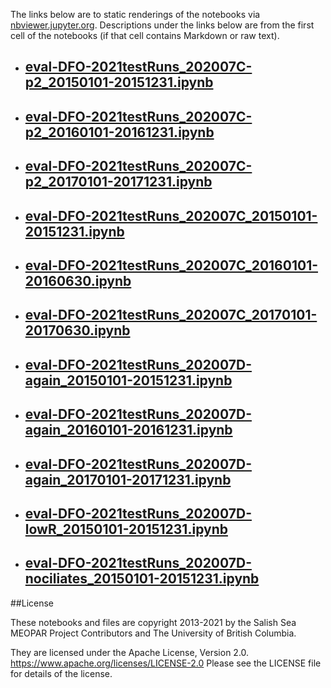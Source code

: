 The links below are to static renderings of the notebooks via
[nbviewer.jupyter.org](https://nbviewer.jupyter.org/).
Descriptions under the links below are from the first cell of the notebooks
(if that cell contains Markdown or raw text).

* ## [eval-DFO-2021testRuns_202007C-p2_20150101-20151231.ipynb](https://nbviewer.jupyter.org/github/SalishSeaCast/analysis-elise-2/blob/master/notebooks/bioTuning/tvdTuning/Eval202007/DFO/eval-DFO-2021testRuns_202007C-p2_20150101-20151231.ipynb)  
    
* ## [eval-DFO-2021testRuns_202007C-p2_20160101-20161231.ipynb](https://nbviewer.jupyter.org/github/SalishSeaCast/analysis-elise-2/blob/master/notebooks/bioTuning/tvdTuning/Eval202007/DFO/eval-DFO-2021testRuns_202007C-p2_20160101-20161231.ipynb)  
    
* ## [eval-DFO-2021testRuns_202007C-p2_20170101-20171231.ipynb](https://nbviewer.jupyter.org/github/SalishSeaCast/analysis-elise-2/blob/master/notebooks/bioTuning/tvdTuning/Eval202007/DFO/eval-DFO-2021testRuns_202007C-p2_20170101-20171231.ipynb)  
    
* ## [eval-DFO-2021testRuns_202007C_20150101-20151231.ipynb](https://nbviewer.jupyter.org/github/SalishSeaCast/analysis-elise-2/blob/master/notebooks/bioTuning/tvdTuning/Eval202007/DFO/eval-DFO-2021testRuns_202007C_20150101-20151231.ipynb)  
    
* ## [eval-DFO-2021testRuns_202007C_20160101-20160630.ipynb](https://nbviewer.jupyter.org/github/SalishSeaCast/analysis-elise-2/blob/master/notebooks/bioTuning/tvdTuning/Eval202007/DFO/eval-DFO-2021testRuns_202007C_20160101-20160630.ipynb)  
    
* ## [eval-DFO-2021testRuns_202007C_20170101-20170630.ipynb](https://nbviewer.jupyter.org/github/SalishSeaCast/analysis-elise-2/blob/master/notebooks/bioTuning/tvdTuning/Eval202007/DFO/eval-DFO-2021testRuns_202007C_20170101-20170630.ipynb)  
    
* ## [eval-DFO-2021testRuns_202007D-again_20150101-20151231.ipynb](https://nbviewer.jupyter.org/github/SalishSeaCast/analysis-elise-2/blob/master/notebooks/bioTuning/tvdTuning/Eval202007/DFO/eval-DFO-2021testRuns_202007D-again_20150101-20151231.ipynb)  
    
* ## [eval-DFO-2021testRuns_202007D-again_20160101-20161231.ipynb](https://nbviewer.jupyter.org/github/SalishSeaCast/analysis-elise-2/blob/master/notebooks/bioTuning/tvdTuning/Eval202007/DFO/eval-DFO-2021testRuns_202007D-again_20160101-20161231.ipynb)  
    
* ## [eval-DFO-2021testRuns_202007D-again_20170101-20171231.ipynb](https://nbviewer.jupyter.org/github/SalishSeaCast/analysis-elise-2/blob/master/notebooks/bioTuning/tvdTuning/Eval202007/DFO/eval-DFO-2021testRuns_202007D-again_20170101-20171231.ipynb)  
    
* ## [eval-DFO-2021testRuns_202007D-lowR_20150101-20151231.ipynb](https://nbviewer.jupyter.org/github/SalishSeaCast/analysis-elise-2/blob/master/notebooks/bioTuning/tvdTuning/Eval202007/DFO/eval-DFO-2021testRuns_202007D-lowR_20150101-20151231.ipynb)  
    
* ## [eval-DFO-2021testRuns_202007D-nociliates_20150101-20151231.ipynb](https://nbviewer.jupyter.org/github/SalishSeaCast/analysis-elise-2/blob/master/notebooks/bioTuning/tvdTuning/Eval202007/DFO/eval-DFO-2021testRuns_202007D-nociliates_20150101-20151231.ipynb)  
    

##License

These notebooks and files are copyright 2013-2021
by the Salish Sea MEOPAR Project Contributors
and The University of British Columbia.

They are licensed under the Apache License, Version 2.0.
https://www.apache.org/licenses/LICENSE-2.0
Please see the LICENSE file for details of the license.
